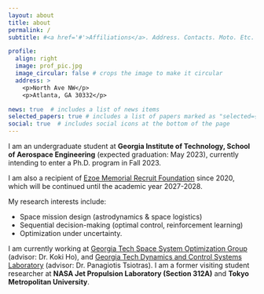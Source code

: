 ```yaml
---
layout: about
title: about
permalink: /
subtitle: #<a href='#'>Affiliations</a>. Address. Contacts. Moto. Etc.

profile:
  align: right
  image: prof_pic.jpg
  image_circular: false # crops the image to make it circular
  address: >
    <p>North Ave NW</p>
    <p>Atlanta, GA 30332</p>

news: true  # includes a list of news items
selected_papers: true # includes a list of papers marked as "selected={true}"
social: true  # includes social icons at the bottom of the page
---
```


I am an undergraduate student at <b>Georgia Institute of Technology, School of Aerospace Engineering</b> (expected graduation: May 2023), currently intending to enter a Ph.D. program in Fall 2023. 

I am also a recipient of [Ezoe Memorial Recruit Foundation](https://www.recruit-foundation.org/) since 2020, which will be continued until the academic year 2027-2028. 

My research interests include:

- Space mission design (astrodynamics & space logistics)
- Sequential decision-making (optimal control, reinforcement learning)
- Optimization under uncertainty.

I am currently working at [Georgia Tech Space System Optimization Group](https://ssog.ae.gatech.edu/) (advisor: Dr. Koki Ho), and [Georgia Tech Dynamics and Control Systems Laboratory](https://dcsl.gatech.edu/) (advisor: Dr. Panagiotis Tsiotras). I am a former visiting student researcher at <b>NASA Jet Propulsion Laboratory (Section 312A)</b> and <b>Tokyo Metropolitan University</b>.


